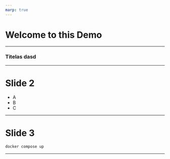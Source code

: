 ```yaml
---
marp: true
---
```


# Welcome to this Demo

---

### Titelas dasd

---

# Slide 2 

- A
- B
- C

---

# Slide 3

```bash
docker compose up
```

---
